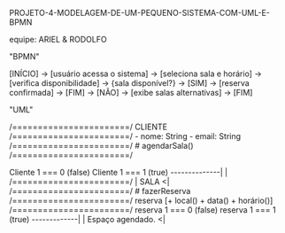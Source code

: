  PROJETO-4-MODELAGEM-DE-UM-PEQUENO-SISTEMA-COM-UML-E-BPMN

equipe: ARIEL & RODOLFO

"BPMN"

[INÍCIO] -> [usuário acessa o sistema] -> [seleciona sala e horário] -> [verifica disponibilidade] -> {sala disponível?}
    -> [SIM] -> [reserva confirmada] -> [FIM]
    -> [NÃO] -> [exibe salas alternativas] -> [FIM]

"UML"

/=======================/
	CLIENTE
/=======================/
	- nome: String
	- email: String
/=======================/
	# agendarSala()
/=======================/

Cliente 1 === 0 (false)
Cliente 1 === 1 (true) --------------|
				     |
/=======================/	     |
	SALA			    <|
/=======================/
	# fazerReserva
/=======================/
reserva [+ local()
	+ data()
	+ horário()]
/=======================/
	reserva 1 === 0 (false)
	reserva 1 === 1 (true) -------------|
					    |
			 Espaço agendado.  <|
